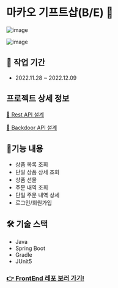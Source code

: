 # 마카오 기프트샵(B/E) 🎁

![image](https://user-images.githubusercontent.com/65386533/206635384-31f7b845-6fad-4c8c-a451-32c3ee229678.png)

![image](https://user-images.githubusercontent.com/65386533/206635256-2507c9d5-ed56-4f8c-ae9d-16426588edf8.png)


## 📆 작업 기간
- 2022.11.28 ~ 2022.12.09

## 프로젝트 상세 정보
[🔗 Rest API 설계](https://bohyunkang.notion.site/Rest-API-62d1d2c27e914f6387d5e6e447b0b004)

[🔗 Backdoor API 설계](https://bohyunkang.notion.site/Backdoor-API-b731986b3f7346e9b33430a1e418a233)

## 📝기능 내용
- 상품 목록 조회
- 단일 상품 상세 조회
- 상품 선물
- 주문 내역 조회
- 단일 주문 내역 상세
- 로그인/회원가입

## 🛠 기술 스택
- Java
- Spring Boot
- Gradle
- JUnit5

### [👉 FrontEnd 레포 보러 가기!](https://github.com/bohyunkang/makao-gift-frontend)
